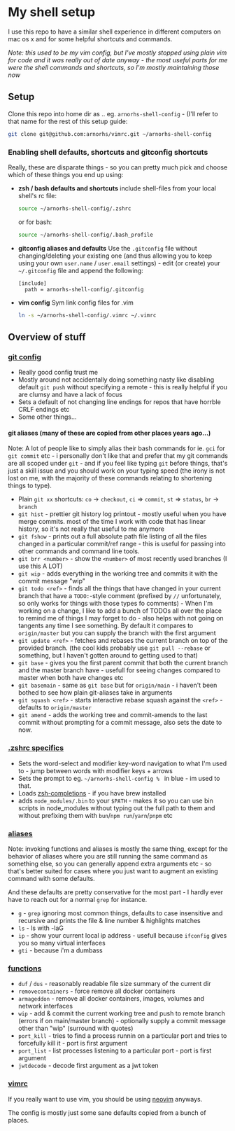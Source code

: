 # My shell setup

I use this repo to have a similar shell experience in different computers on mac os x and for
some helpful shortcuts and commands.

*Note: this used to be my vim config, but I've mostly stopped using plain vim for code*
*and it was really out of date anyway - the most useful parts for me were the shell commands*
*and shortcuts, so I'm mostly maintaining those now*

## Setup

Clone this repo into home dir as .. eg. `arnorhs-shell-config` - (I'll refer to
that name for the rest of this setup guide:

```sh
git clone git@github.com:arnorhs/vimrc.git ~/arnorhs-shell-config
```

### Enabling shell defaults, shortcuts and gitconfig shortcuts
Really, these are disparate things - so you can pretty much pick and choose which of these
things you end up using:

- **zsh / bash defaults and shortcuts**
  include shell-files from your local shell's rc file:
  ```sh
  source ~/arnorhs-shell-config/.zshrc
  ```
  or for bash:
  ```sh
  source ~/arnorhs-shell-config/.bash_profile
  ```
- **gitconfig aliases and defaults**
  Use the `.gitconfig` file without changing/deleting your existing one (and thus allowing you
  to keep using your own `user.name` / `user.email` settings) - edit (or create) your
  `~/.gitconfig` file and append the following:
  ```
  [include]
    path = arnorhs-shell-config/.gitconfig
  ```
- **vim config**
  Sym link config files for .vim
  ```sh
  ln -s ~/arnorhs-shell-config/.vimrc ~/.vimrc
  ```

## Overview of stuff

### [git config](.gitconfig)
  - Really good config trust me
  - Mostly around not accidentally doing something nasty like disabling default `git push` without
    specifying a remote - this is really helpful if you are clumsy and have a lack of focus
  - Sets a default of not changing line endings for repos that have horrble CRLF endings etc
  - Some other things...

#### git aliases (many of these are copied from other places years ago...)

Note: A lot of people like to simply alias their bash commands for ie. `gci` for
`git commit` etc - i personally don't like that and prefer that my git commands are all
scoped under `git` - and if you feel like typing `git` before things, that's just a skill
issue and you should work on your typing speed (the irony is not lost on me, with the majority
of these commands relating to shortening things to type).

- Plain `git xx` shortcuts: `co` → `checkout`, `ci` => `commit`, `st` => `status`,
  `br` → `branch`
- `git hist` - prettier git history log printout - mostly useful when you have merge commits.
  most of the time I work with code that has linear history, so it's not really that useful to me
  anymore
- `git fshow` - prints out a full absolute path file listing of all the files changed in a
  particular commit/ref range - this is useful for passing into other commands and command line
  tools.
- `git brr <number>` - show the `<number>` of most recently used branches (I use this A LOT)
- `git wip` - adds everything in the working tree and commits it with the commit message "wip"
- `git todo <ref>` - finds all the things that have changed in your current branch that have a
  `TODO:`-style comment (prefixed by `//` unfortunately, so only works for things with those
  types fo comments) - When I'm working on a change, I like to add a bunch of TODOs all over the
  place to remind me of things I may forget to do - also helps with not going on tangents any
  time I see something. By default it compares to `origin/master` but you can supply the branch
  with the first argument
- `git update <ref>` - fetches and rebases the current branch on top of the provided branch.
  (the cool kids probably use `git pull --rebase` or something, but I haven't gotten around to
  getting used to that)
- `git base` - gives you the first parent commit that both the current branch and the master
  branch have - usefull for seeing changes compared to master when both have changes etc
- `git basemain` - same as `git base` but for `origin/main` - i haven't been bothed to see
  how plain git-aliases take in arguments
- `git squash <ref>` - starts interactive rebase squash against the `<ref>` - defaults to
  `origin/master`
- `git amend` - adds the working tree and commit-amends to the last commit without prompting
  for a commit message, also sets the date to now.

### [.zshrc specifics](.zshrc)
  - Sets the word-select and modifier key-word navigation to what I'm used to - jump between words
    with modifier keys + arrows
  - Sets the prompt to eg. `~/arnorhs-shell-config % ` in blue - im used to that.
  - Loads [zsh-completions](https://formulae.brew.sh/formula/zsh-completions) - if you have
    brew installed
  - adds `node_modules/.bin` to your `$PATH` - makes it so you can use bin scripts in node_modules
    without typing out the full path to them and without prefixing them with
    `bun`/`npm run`/`yarn`/`pnpm` etc

### [aliases](shell/aliases.sh)

Note: invoking functions and aliases is mostly the same thing, except for the behavior
of aliases where you are still running the same command as something else, so you can generally
append extra arguments etc - so that's better suited for cases where you just want to augment
an existing command with some defaults.

And these defaults are pretty conservative for the most part - I hardly ever have to reach out
for a normal `grep` for instance.

- `g` - `grep` ignoring most common things, defaults to case insensitive and recursive and
  prints the file & line number & highlights matches
- `ls` - ls with -laG
- `ip` - show your current local ip address - usefull because `ifconfig` gives you so many
  virtual interfaces
- `gti` - because i'm a dumbass

### [functions](shell/functions.sh)

- `duf` / `dus` - reasonably readable file size summary of the current dir
- `removecontainers` - force remove all docker containers
- `armageddon` - remove all docker containers, images, volumes and network interfaces
- `wip` - add & commit the current working tree and push to remote branch (errors if on
  main/master branch) - optionally supply a commit message other than "wip" (surround with
  quotes)
- `port_kill` - tries to find a process runnin on a particular port and tries to forcefully
  kill it - port is first argument
- `port_list` - list processes listening to a particular port - port is first argument
- `jwtdecode` - decode first argument as a jwt token

### [vimrc](.vimrc)

If you really want to use vim, you should be using [neovim](https://neovim.io/) anyways.

The config is mostly just some sane defaults copied from a bunch of places.
